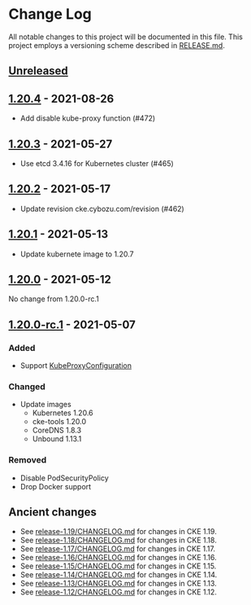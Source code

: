 # Change Log

All notable changes to this project will be documented in this file.
This project employs a versioning scheme described in [RELEASE.md](RELEASE.md#versioning).

## [Unreleased]

## [1.20.4] - 2021-08-26

- Add disable kube-proxy function (#472)

## [1.20.3] - 2021-05-27

- Use etcd 3.4.16 for Kubernetes cluster (#465)

## [1.20.2] - 2021-05-17

- Update revision cke.cybozu.com/revision (#462)

## [1.20.1] - 2021-05-13

- Update kubernete image to 1.20.7

## [1.20.0] - 2021-05-12

No change from 1.20.0-rc.1

## [1.20.0-rc.1] - 2021-05-07

### Added
- Support [KubeProxyConfiguration](https://pkg.go.dev/k8s.io/kube-proxy@v0.20.6/config/v1alpha1#KubeProxyConfiguration)

### Changed
- Update images
  - Kubernetes 1.20.6
  - cke-tools 1.20.0
  - CoreDNS 1.8.3
  - Unbound 1.13.1

### Removed
- Disable PodSecurityPolicy
- Drop Docker support

## Ancient changes

- See [release-1.19/CHANGELOG.md](https://github.com/cybozu-go/cke/blob/release-1.19/CHANGELOG.md) for changes in CKE 1.19.
- See [release-1.18/CHANGELOG.md](https://github.com/cybozu-go/cke/blob/release-1.18/CHANGELOG.md) for changes in CKE 1.18.
- See [release-1.17/CHANGELOG.md](https://github.com/cybozu-go/cke/blob/release-1.17/CHANGELOG.md) for changes in CKE 1.17.
- See [release-1.16/CHANGELOG.md](https://github.com/cybozu-go/cke/blob/release-1.16/CHANGELOG.md) for changes in CKE 1.16.
- See [release-1.15/CHANGELOG.md](https://github.com/cybozu-go/cke/blob/release-1.15/CHANGELOG.md) for changes in CKE 1.15.
- See [release-1.14/CHANGELOG.md](https://github.com/cybozu-go/cke/blob/release-1.14/CHANGELOG.md) for changes in CKE 1.14.
- See [release-1.13/CHANGELOG.md](https://github.com/cybozu-go/cke/blob/release-1.13/CHANGELOG.md) for changes in CKE 1.13.
- See [release-1.12/CHANGELOG.md](https://github.com/cybozu-go/cke/blob/release-1.12/CHANGELOG.md) for changes in CKE 1.12.

[Unreleased]: https://github.com/cybozu-go/cke/compare/v1.20.4...HEAD
[1.20.4]: https://github.com/cybozu-go/cke/compare/v1.20.3...v1.20.4
[1.20.3]: https://github.com/cybozu-go/cke/compare/v1.20.2...v1.20.3
[1.20.2]: https://github.com/cybozu-go/cke/compare/v1.20.1...v1.20.2
[1.20.1]: https://github.com/cybozu-go/cke/compare/v1.20.0...v1.20.1
[1.20.0]: https://github.com/cybozu-go/cke/compare/v1.20.0-rc.1...v1.20.0
[1.20.0-rc.1]: https://github.com/cybozu-go/cke/compare/v1.19.8...v1.20.0-rc.1
